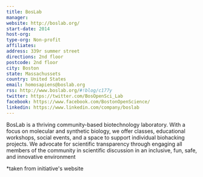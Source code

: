 ```yaml
---
title: BosLab
manager:
website: http://boslab.org/
start-date: 2014
host-org:
type-org: Non-profit
affiliates:
address: 339r summer street
directions: 2nd floor
postcode: 2nd floor
city: Boston
state: Massachussets
country: United States
email: homosapiens@boslab.org
rss: http://www.boslab.org/#!blog/c177y
twitter: https://twitter.com/BosOpenSci_Lab
facebook: https://www.facebook.com/BostonOpenScience/
linkedin: https://www.linkedin.com/company/boslab
---
```


BosLab is a thriving community-based biotechnology laboratory. With a focus on molecular and synthetic biology, we offer classes, educational workshops, social events, and a space to support individual biohacking projects. We advocate for scientific transparency through engaging all members of the community in scientific discussion in an inclusive, fun, safe, and innovative environment


\*taken from initiative's website
